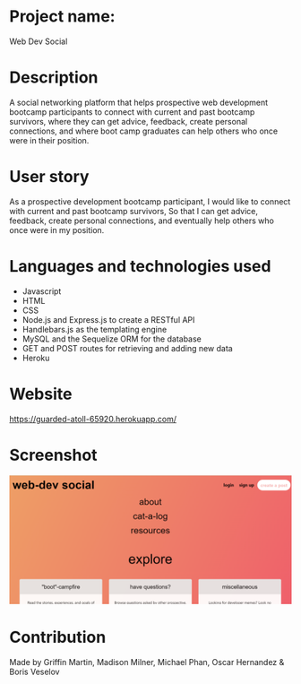 # Project name: 

Web Dev Social

# Description

A social networking platform that helps prospective web development bootcamp participants to connect with current and past bootcamp survivors,
where they can get advice, feedback, create personal connections, and where boot camp graduates can help others who once were in their position.

# User story

As a prospective development bootcamp participant,
I would like to connect with current and past bootcamp survivors,
So that I can get advice, feedback, create personal connections, and eventually help others who once were in my position.

# Languages and technologies used

* Javascript
* HTML
* CSS
* Node.js and Express.js to create a RESTful API
* Handlebars.js as the templating engine
* MySQL and the Sequelize ORM for the database
* GET and POST routes for retrieving and adding new data
* Heroku

# Website

https://guarded-atoll-65920.herokuapp.com/

# Screenshot

![Web Dev Social Preview](/public/assets/images/preview.png)

# Contribution

Made by Griffin Martin, Madison Milner, Michael Phan, Oscar Hernandez & Boris Veselov
